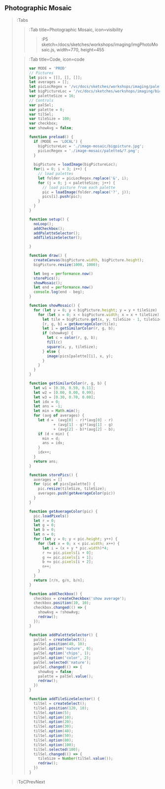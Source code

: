 ## Photographic Mosaic

> :Tabs
> > :Tab title=Photographic Mosaic, icon=visibility
> > > :P5 sketch=/docs/sketches/workshops/imaging/imgPhotoMosaic.js, width=770, height=455
>
> > :Tab title=Code, icon=code
> >
> > ```js | imgPhotoMosaic.js
> > var MODE = 'PROD'
> > // Pictures
> > let pics = [[], [], []];
> > let averages = [];
> > let picLocRegex = '/vc/docs/sketches/workshops/imaging/palette&/?.png';
> > let bigPictureLoc = '/vc/docs/sketches/workshops/imaging/bigpicture.jpg';
> > var paletteSize = 16;
> > // Controls
> > var palSel;
> > var palette = 0;
> > var tilSel;
> > var tileSize = 100;
> > var checkbox;
> > var showAvg = false;
> > 
> > function preload() {
> >   if (MODE == 'LOCAL') {
> >     bigPictureLoc = './image-mosaic/bigpicture.jpg';
> >     picLocRegex = './image-mosaic/palette&/?.png';
> >   }
> >   
> >   bigPicture = loadImage(bigPictureLoc);
> >   for(i = 0; i < 3; i++) {
> >     // load palettes
> >     let folder = picLocRegex.replace('&', i);
> >     for (j = 0; j < paletteSize; j++) {
> >       // load picture from each palette
> >       pic = loadImage(folder.replace('?', j));
> >       pics[i].push(pic);
> >     }
> >   }
> > }
> > 
> > function setup() {
> >   noLoop();
> >   addCheckbox();
> >   addPaletteSelector();
> >   addTileSizeSelector();
> > 
> > }
> > 
> > function draw() {
> >   createCanvas(bigPicture.width, bigPicture.height);
> >   bigPicture.resize(1000, 1000);
> > 
> >   let beg = performance.now()
> >   storePics();
> >   showMosaic();
> >   let end = performance.now()
> >   console.log(end - beg);
> > }
> > 
> > function showMosaic() {
> >   for (let y = 0; y < bigPicture.height; y = y + tileSize) {
> >     for (let x = 0; x < bigPicture.width; x = x + tileSize) {
> >       let tile = bigPicture.get(x, y, tileSize - 1, tileSize - 1);
> >       [r, g, b] = getAverageColor(tile);
> >       let i = getSimilarColor(r, g, b);
> >       if (showAvg) {
> >         let c = color(r, g, b);
> >         fill(c)
> >         square(x, y, tileSize);  
> >       } else {
> >         image(pics[palette][i], x, y);
> >       }
> >     }
> >   }
> > }
> > 
> > function getSimilarColor(r, g, b) {
> >   let w1 = [0.30, 0.59, 0.11];
> >   let w2 = [0.00, 0.00, 0.99];
> >   let w3 = [0.30, 0.70, 0.00];
> >   let idx = 0;
> >   let ans = -1;
> >   let min = Math.min();
> >   for (avg of averages) {
> >     let d =  (avg[0] - r)*(avg[0] - r)
> >            + (avg[1] - g)*(avg[1] - g)
> >            + (avg[2] - b)*(avg[2] - b);
> >     if (d < min) {
> >       min = d;
> >       ans = idx;
> >     }
> >     idx++;
> >   }
> >   return ans;
> > }
> > 
> > function storePics() {
> >   averages = []
> >   for (pic of pics[palette]) {
> >     pic.resize(tileSize, tileSize);
> >     averages.push(getAverageColor(pic))
> >   }
> > }
> > 
> > function getAverageColor(pic) {
> >   pic.loadPixels()
> >   let r = 0;
> >   let g = 0;
> >   let b = 0;
> >   let n = 0;
> >   for (let y = 0; y < pic.height; y++) {
> >     for (let x = 0; x < pic.width; x++) {
> >       let i = (x + y * pic.width)*4;
> >       r += pic.pixels[i + 0];
> >       g += pic.pixels[i + 1];
> >       b += pic.pixels[i + 2];
> >       n++;
> >     }
> >   }
> >   return [r/n, g/n, b/n];
> > }
> > 
> > function addCheckbox() {
> >   checkbox = createCheckbox('show average');
> >   checkbox.position(10, 10);
> >   checkbox.changed(() => {
> >     showAvg = !showAvg;
> >     redraw();
> >   });
> > }
> > 
> > function addPaletteSelector() {
> >   palSel = createSelect();
> >   palSel.position(40, 10);
> >   palSel.option('nature', 0);
> >   palSel.option('chips', 1);
> >   palSel.option('color', 2);
> >   palSel.selected('nature');
> >   palSel.changed(() => {
> >     showAvg = false;
> >     palette = palSel.value();
> >     redraw();
> >   })
> > }
> > 
> > function addTileSizeSelector() {
> >   tilSel = createSelect();
> >   tilSel.position(120, 10);
> >   tilSel.option(5);
> >   tilSel.option(10);
> >   tilSel.option(20);
> >   tilSel.option(30);
> >   tilSel.option(40);
> >   tilSel.option(50);
> >   tilSel.option(80);
> >   tilSel.option(100);
> >   tilSel.selected(100);
> >   tilSel.changed(() => {
> >     tileSize = Number(tilSel.value());
> >     redraw();
> >   })
> > }
> > ```

> :ToCPrevNext